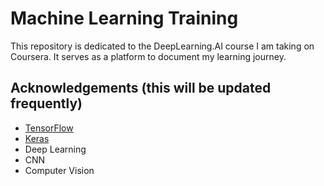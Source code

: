 
# Machine Learning Training

This repository is dedicated to the DeepLearning.AI course I am taking on Coursera. It serves as a platform to document my learning journey.


## Acknowledgements (this will be updated frequently)

 - [TensorFlow](https://www.tensorflow.org/)
 - [Keras](https://keras.io/)
 - Deep Learning
 - CNN
 - Computer Vision


